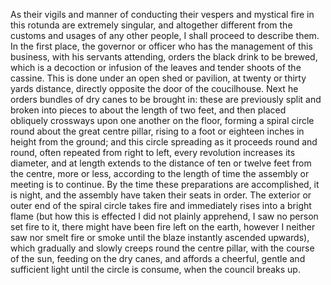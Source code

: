 As their vigils and manner of conducting their vespers and mystical fire in this rotunda are extremely singular, and altogether different from the customs and usages of any other people, I shall proceed to describe them. In the first place, the governor or officer who has the management of this business, with his servants attending, orders the black drink to be brewed, which is a decoction or infusion of the leaves and tender shoots of the cassine. This is done under an open shed or pavilion, at twenty or thirty yards distance, directly opposite the door of the coucilhouse. Next he orders bundles of dry canes to be brought in: these are previously split and broken into pieces to about the length of two feet, and then placed obliquely crossways upon one another on the floor, forming a spiral circle round about the great centre pillar, rising to a foot or eighteen inches in height from the ground; and this circle spreading as it proceeds round and round, often repeated from right to left, every revolution increases its diameter, and at length extends to the distance of ten or twelve feet from the centre, more or less, according to the length of time the assembly or meeting is to continue. By the time these preparations are accomplished, it is night, and the assembly have taken their seats in order. The exterior or outer end of the spiral circle takes fire and immediately rises into a bright flame (but how this is effected I did not plainly apprehend, I saw no person set fire to it, there might have been fire left on the earth, however I neither saw nor smelt fire or smoke until the blaze instantly ascended upwards), which gradually and slowly creeps round the centre pillar, with the course of the sun, feeding on the dry canes, and affords a cheerful, gentle and sufficient light until the circle is consume, when the council breaks up.